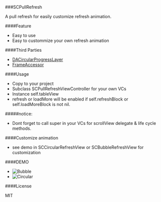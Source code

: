 ###SCPullRefresh

A pull refresh for easily customize refresh animation.

####Feature
 * Easy to use
 * Easy to custommize your own refresh animation

####Third Parties
 * [DACircularProgressLayer](https://github.com/danielamitay/DACircularProgress)
 * [FrameAccessor](https://github.com/AlexDenisov/FrameAccessor)

####Usage
 * Copy to your project
 * Subclass SCPullRefreshViewController for your own VCs
 * Instance self.tableView
 * refresh or loadMore will be enabled if self.refreshBlock or self.loadMoreBlock is not nil.

#####notice:
 * Dont forget to call super in your VCs for scrollView delegate & life cycle methods.

####Customize animation
 * see demo in SCCircularRefreshView or SCBubbleRefreshView for customization

####DEMO
 * ![Bubble](http://ww1.sinaimg.cn/large/84efdcc6gw1ejibyjkxy1g208w0fsh14.gif)
 * ![Circular](http://ww1.sinaimg.cn/large/84efdcc6gw1ejibywk6jxg208w0fstt1.gif)

####License

MIT
